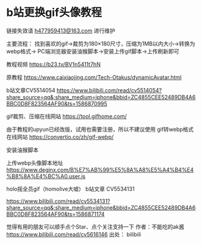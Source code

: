 # b站更换gif头像教程

链接失效请 h477959413@163.com 进行维护

主要流程：
找到喜欢的gif->裁剪为180×180尺寸，压缩为1MB以内大小->转换为webp格式->
PC端浏览器安装油猴脚本->安装上传gif脚本->上传刷新即可

教程视频
https://b23.tv/BV1n5411t7hN

原教程
https://www.caixiaojing.com/Tech-Otakus/dynamicAvatar.html

b站文章CV5514054
https://www.bilibili.com/read/cv5514054?share_source=qq&;share_medium=iphone&bbid=ZC4855CEE52489DB4A6BBC0D8F823564AF90&ts=1586870995

gif裁剪、压缩在线网站
https://tool.gifhome.com/

由于教程的upyun已经改版，试用也需要注册，所以不建议使用
gif转webp格式在线网站
https://convertio.co/zh/gif-webp/

安装油猴脚本

上传webp头像脚本地址
https://www.deginx.com/B%E7%AB%99%E5%8A%A8%E5%A4%B4%E4%B8%8A%E4%BC%A0.user.js

holo摇全员gif（homolive大嘘）
b站文章 CV5534131

https://www.bilibili.com/read/cv5534131?share_source=qq&;share_medium=iphone&bbid=ZC4855CEE52489DB4A6BBC0D8F823564AF90&ts=1586871174

觉得有用的朋友可以顺手点个Star、点个关注支持一下
作者：不能吃的ak酱
https://www.bilibili.com/read/cv5616146
出处： bilibili
